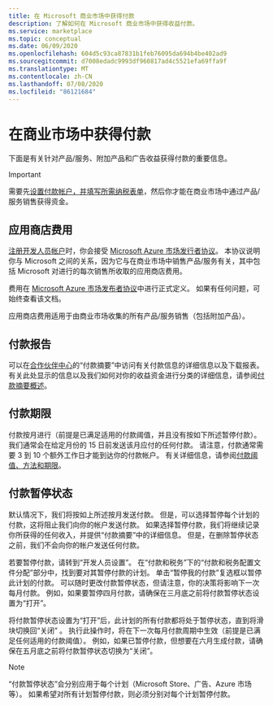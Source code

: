 ```yaml
---
title: 在 Microsoft 商业市场中获得付款
description: 了解如何在 Microsoft 商业市场中获得收益付款。
ms.service: marketplace
ms.topic: conceptual
ms.date: 06/09/2020
ms.openlocfilehash: 604d5c93ca87831b1feb76095da694b4be402ad9
ms.sourcegitcommit: d7008edadc9993df960817ad4c5521efa69ffa9f
ms.translationtype: MT
ms.contentlocale: zh-CN
ms.lasthandoff: 07/08/2020
ms.locfileid: "86121684"
---
```

# <a name="getting-paid-in-the-commercial-marketplace"></a>在商业市场中获得付款

下面是有关针对产品/服务、附加产品和广告收益获得付款的重要信息。

> [!IMPORTANT]
> 需要先[设置付款帐户，并填写所需纳税表单](set-up-your-payout-account-tax-forms.md)，然后你才能在商业市场中通过产品/服务销售获得资金。

## <a name="store-fee"></a>应用商店费用

[注册开发人员帐户](https://go.microsoft.com/fwlink/p/?LinkID=615100)时，你会接受 [Microsoft Azure 市场发行者协议](https://go.microsoft.com/fwlink/p/?LinkID=699560)。 本协议说明你与 Microsoft 之间的关系，因为它与在商业市场中销售产品/服务有关，其中包括 Microsoft 对进行的每次销售所收取的应用商店费用。

费用在 [Microsoft Azure 市场发布者协议](https://go.microsoft.com/fwlink/p/?LinkID=699560)中进行正式定义。 如果有任何问题，可始终查看该文档。

应用商店费用适用于由商业市场收集的所有产品/服务销售（包括附加产品）。

## <a name="payout-reporting"></a>付款报告

可以在[合作伙伴中心](https://partner.microsoft.com/dashboard)的“付款摘要”中访问有关付款信息的详细信息以及下载报表。 有关此处显示的信息以及我们如何对你的收益资金进行分类的详细信息，请参阅[付款摘要概述](payout-summary-overview.md)。

## <a name="payout-time-frame"></a>付款期限

付款按月进行（前提是已满足适用的付款阈值，并且没有按如下所述暂停付款）。 我们通常会在给定月份的 15 日前发送该月应付的任何付款。 请注意，付款通常需要 3 到 10 个额外工作日才能到达你的付款帐户。 有关详细信息，请参阅[付款阈值、方法和期限](payment-thresholds-methods-timeframes.md)。

## <a name="payout-hold-status"></a>付款暂停状态

默认情况下，我们将按如上所述按月发送付款。 但是，可以选择暂停每个计划的付款，这将阻止我们向你的帐户发送付款。 如果选择暂停付款，我们将继续记录你所获得的任何收入，并提供“付款摘要”中的详细信息。 但是，在删除暂停状态之前，我们不会向你的帐户发送任何付款。

若要暂停付款，请转到“开发人员设置”。 在“付款和税务”下的“付款和税务配置文件分配”部分中，找到要对其暂停付款的计划。 单击“暂停我的付款”复选框以暂停此计划的付款。 可以随时更改付款暂停状态，但请注意，你的决策将影响下一次每月付款。 例如，如果要暂停四月付款，请确保在三月底之前将付款暂停状态设置为“打开”。

将付款暂停状态设置为“打开”后，此计划的所有付款都将处于暂停状态，直到将滑块切换回“关闭” 。 执行此操作时，将在下一次每月付款周期中生效（前提是已满足任何适用的付款阈值）。 例如，如果已暂停付款，但想要在六月生成付款，请确保在五月底之前将付款暂停状态切换为“关闭”。

> [!NOTE]
> “付款暂停状态”会分别应用于每个计划（Microsoft Store、广告、Azure 市场等）。 如果希望对所有计划暂停付款，则必须分别对每个计划暂停付款。
